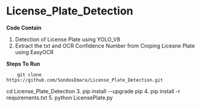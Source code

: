# License_Plate_Detection

  **Code Contain**
   1. Detection of License Plate using YOLO_V8 
   2. Extract the txt and OCR Confidence Number  from Croping Licesne Plate using EasyOCR 


  **Steps To Run**

   <p>
    
        git clone https://github.com/SondosEmara/License_Plate_Detection.git
      
   </p> 
     cd License_Plate_Detection
     3. pip install --upgrade pip
     4. pip install -r requirements.txt
     5. python LicensePlate.py
